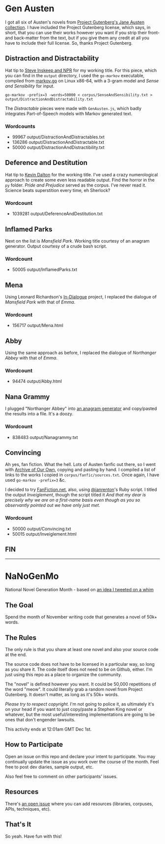 # Gen Austen

I got all six of Austen's novels from [Project Gutenberg's Jane Austen collection](http://www.gutenberg.org/ebooks/author/68). I have included the Project Gutenberg license, which says, in short, that you can use their works however you want if you strip their front- and back-matter from the text, but if you give them any credit at all you have to include their full license. So, thanks Project Gutenberg.

## Distraction and Distractability

Hat tip to [Steve Inskeep and NPR](http://www.npr.org/blogs/health/2012/10/09/162401053/a-lively-mind-your-brain-on-jane-austen) for my working title. For this piece, which you can find in the `output` directory, I used the `go-markov` executable, compiled from [markov.go](http://golang.org/doc/codewalk/markov/) on Linux x86-64, with a 3-gram model and _Sense and Sensibility_ for input.

    go-markov -prefix=3 -words=50000 < corpus/SenseAndSensibility.txt > output/DistractionAndDistractability.txt

The _Distractable_ pieces were made with `GenAusten.js`, which badly integrates Part-of-Speech models with Markov generated text. 

### Wordcounts
- 99967 output/DistractionAndDistractables.txt
- 136286 output/DistractionAndDistractable.txt
- 50000 output/DistractionAndDistractibility.txt

## Deference and Destitution

Hat tip to [Kevin Dalton](https://github.com/kmdalton) for the working title. I've used a crazy numerological approach to create some even less readable output. Find the horror in the `py` folder. _Pride and Prejudice_ served as the corpus. I've never read it. Science beats superstition every time, eh Sherlock?

### Wordcount
- 1039281 output/DeferenceAndDestitution.txt

## Inflamed Parks

Next on the list is _Mansfield Park_. Working title courtesy of an anagram generator. Output courtesy of a crude bash script.

### Wordcount
- 50005 output/InflamedParks.txt

## Mena

Using Leonard Richardson's [In-Dialogue](https://github.com/leonardr/In-Dialogue) project, I replaced the dialogue of _Mansfield Park_ with that of _Emma_.  

### Wordcount

- 156717 output/Mena.html 

## Abby

Using the same approach as before, I replaced the dialogue of _Northanger Abbey_ with that of _Emma_.

### Wordcount

- 94474 output/Abby.html

## Nana Grammy

I plugged "Northanger Abbey" into [an anagram generator](http://www.wordsmith.org/anagram/advanced.html) and copy/pasted the results into a file. It's a doozy.

### Wordcount

- 838483 output/Nanagrammy.txt

## Convincing

Ah yes, fan fiction. What the hell. Lots of Austen fanfic out there, so I went with [Archive of Our Own](http://archiveofourown.org/tags/Persuasion%20-%20Jane%20Austen/works?commit=Sort+and+Filter&page=1&utf8=%E2%9C%93&work_search%5Bcomplete%5D=0&work_search%5Blanguage_id%5D=1&work_search%5Bother_tag_names%5D=&work_search%5Bquery%5D=&work_search%5Bsort_column%5D=revised_at), copying and pasting by hand. I compiled a list of links to the works I copied in `corpus/fanfic/sources.txt`. Once again, I have used `go-markov -prefix=3` &c.

I decided to try [FanFiction.net](https://www.fanfiction.net/book/Persuasion/), also, using [@ianrenton](https://github.com/ianrenton/NaNoGenMo)'s Ruby script. I titled the output _Inveiglement_, though the script titled it _And that my dear is precisely why we are on a first-name basis even though as you so observantly pointed out we have only just met_.

### Wordcount

- 50000 output/Convincing.txt
- 50015 output/Inveiglement.html

## FIN

---

# NaNoGenMo
National Novel Generation Month - based on [an idea I tweeted on a whim](https://twitter.com/tinysubversions/status/396305662000775168)

## The Goal

Spend the month of November writing code that generates a novel of 50k+ words.

## The Rules

The only rule is that you share at least one novel and also your source code at the end.

The source code does not have to be licensed in a particular way, so long as you share it. The code itself does not need to be on Github, either. I'm just using this repo as a place to organize the community.

The "novel" is defined however you want. It could be 50,000 repetitions of the word "meow". It could literally grab a random novel from Project Gutenberg. It doesn't matter, as long as it's 50k+ words.

_Please try to respect copyright._ I'm not going to police it, as ultimately it's on your head if you want to just copy/paste a Stephen King novel or whatever, but the most useful/interesting implementations are going to be ones that don't engender lawsuits.

This activity ends at 12:01am GMT Dec 1st.

## How to Participate

Open an issue on this repo and declare your intent to participate. You may continually update the issue as you work over the course of the month. Feel free to post dev diaries, sample output, etc.

Also feel free to comment on other participants' issues.

## Resources

There's [an open issue](https://github.com/dariusk/NaNoGenMo/issues/11) where you can add resources (libraries, corpuses, APIs, techniques, etc).

## That's It

So yeah. Have fun with this!

